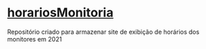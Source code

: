 # [horariosMonitoria](https://brunorcorrea.github.io/horariosMonitoria/)
 Repositório criado para armazenar site de exibição de horários dos monitores em 2021
